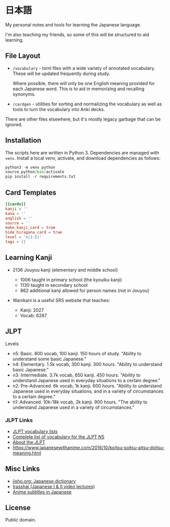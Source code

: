 日本語
======
My personal notes and tools for learning the Japanese language.

I'm also teaching my friends, so some of this will be structured to aid learning.

File Layout
-----------
- `/vocabulary` - toml files with a wide variety of annotated vocabulary. These
  will be updated frequently during study.

  Where possible, there will only be one English meaning provided for each
  Japanese word. This is to aid in memorizing and recalling synonyms.

- `/cardgen` - utilities for sorting and normalizing the vocabulary as well as
  tools to turn the vocabulary into Anki decks.

There are other files elsewhere, but it's mostly legacy garbage that can be ignored.

Installation
------------
The scripts here are written in Python 3. Dependencies are managed with `venv`.
Install a local venv, activate, and download dependencies as follows:

```python
python3 -m venv python
source python/bin/activate
pip install -r requirements.txt
```

Card Templates
--------------

```toml
[[cards]]
kanji = ''
kana = ''
english = ''
source = ''
make_kanji_card = true
hide_hiragana_card = true
level = 'n[1-5]'
tags = []
```

Learning Kanji
--------------
- 2136 Jouyou kanji (elementary and middle school)
  - 1006 taught in primary school (the kyouiku kanji)
  - 1130 taught in secondary school
  - 862 additional kanji allowed for person names (not in Jouyou)

- Wanikani is a useful SRS website that teaches:
  - Kanji: 2027
  - Vocab: 6287

JLPT
----

Levels

- n5: Basic. 800 vocab, 100 kanji. 150 hours of study.
  "Ability to understand some basic Japanese."
- n4: Elementary. 1.5k vocab, 300 kanji. 300 hours.
  "Ability to understand basic Japanese."
- n3: Intermediate. 3.7k vocab, 650 kanji. 450 hours.
  "Ability to understand Japanese used in everyday situations to a certain degree."
- n2: Pre-Advanced. 6k vocab, 1k kanji. 600 hours.
  "Ability to understand Japanese used in everyday situations, and in a variety of
  circumstances to a certain degree."
- n1: Advanced. 10k-18k vocab, 2k kanji. 900 hours.
  "The ability to understand Japanese used in a variety of circumstances."

### JLPT Links

- [JLPT vocabulary lists](https://jlptstudy.net/N5/)
- [Complete list of vocabulary for the JLPT N5](https://nihongoichiban.com/2011/04/30/complete-list-of-vocabulary-for-the-jlpt-n5/)
- [About the JLPT](http://www.tanos.co.uk/jlpt/aboutjlpt/)
- https://www.japanesewithanime.com/2016/10/koitsu-soitsu-aitsu-doitsu-meaning.html

Misc Links
-----

- [jisho.org: Japanese dictionary](https://jisho.org/)
- [Irasshai (Japanese I & II video lectures)](http://www.gpb.org/irasshai)
- [Anime subtitles in Japanese](http://kitsunekko.net/)

License
-------
Public domain.

